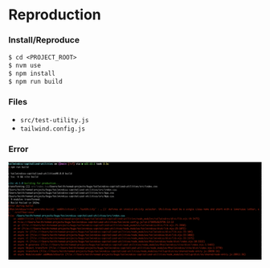 # Reproduction

### Install/Reproduce

```shell
$ cd <PROJECT_ROOT>
$ nvm use
$ npm install
$ npm run build
```

### Files
* `src/test-utility.js`
* `tailwind.config.js`

### Error
![02-07-2025-utilities-bug.png](02-07-2025-utilities-bug.png)
